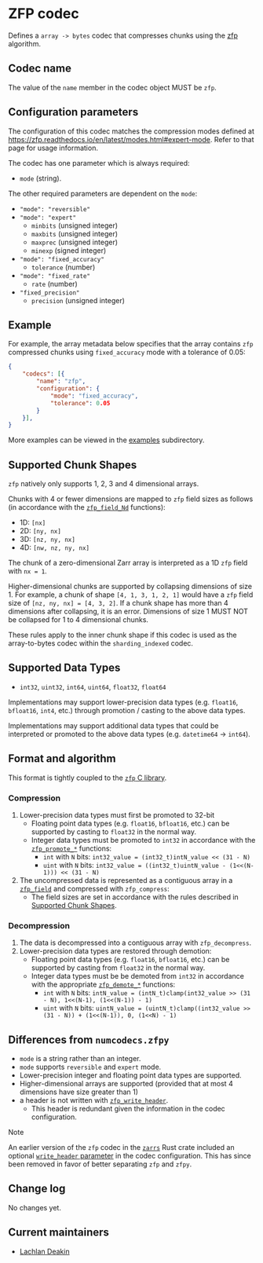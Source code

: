 # ZFP codec

Defines a `array -> bytes` codec that compresses chunks using the [zfp](https://github.com/LLNL/zfp) algorithm.

## Codec name

The value of the `name` member in the codec object MUST be `zfp`.

## Configuration parameters

The configuration of this codec matches the compression modes defined at <https://zfp.readthedocs.io/en/latest/modes.html#expert-mode>.
Refer to that page for usage information.

The codec has one parameter which is always required:
- `mode` (string).

The other required parameters are dependent on the `mode`:
- `"mode": "reversible"`
- `"mode": "expert"`
    - `minbits` (unsigned integer)
    - `maxbits` (unsigned integer)
    - `maxprec` (unsigned integer)
    - `minexp` (signed integer)
- `"mode": "fixed_accuracy"`
    - `tolerance` (number)
- `"mode": "fixed_rate"`
    - `rate` (number)
- `"fixed_precision"`
    - `precision` (unsigned integer)

## Example

For example, the array metadata below specifies that the array contains `zfp` compressed chunks using `fixed_accuracy` mode with a tolerance of 0.05:

```json
{
    "codecs": [{
        "name": "zfp",
        "configuration": {
            "mode": "fixed_accuracy",
            "tolerance": 0.05
        }
    }],
}
```

More examples can be viewed in the [examples](./examples/) subdirectory.

## Supported Chunk Shapes

`zfp` natively only supports 1, 2, 3 and 4 dimensional arrays.

Chunks with 4 or fewer dimensions are mapped to `zfp` field sizes as follows (in accordance with the [`zfp_field_Nd`](https://zfp.readthedocs.io/en/release0.5.5/high-level-api.html#array-metadata) functions):
 - 1D: `[nx]`
 - 2D: `[ny, nx]`
 - 3D: `[nz, ny, nx]`
 - 4D: `[nw, nz, ny, nx]`

The chunk of a zero-dimensional Zarr array is interpreted as a 1D `zfp` field with `nx = 1`.

Higher-dimensional chunks are supported by collapsing dimensions of size 1.
For example, a chunk of shape `[4, 1, 3, 1, 2, 1]` would have a `zfp` field size of `[nz, ny, nx] = [4, 3, 2]`.
If a chunk shape has more than 4 dimensions after collapsing, it is an error.
Dimensions of size 1 MUST NOT be collapsed for 1 to 4 dimensional chunks.

These rules apply to the inner chunk shape if this codec is used as the array-to-bytes codec within the `sharding_indexed` codec.

## Supported Data Types

- `int32`, `uint32`, `int64`, `uint64`, `float32`, `float64`

Implementations may support lower-precision data types (e.g. `float16`, `bfloat16`, `int4`, etc.) through promotion / casting to the above data types.

Implementations may support additional data types that could be interpreted or promoted to the above data types (e.g. `datetime64` -> `int64`).

## Format and algorithm

This format is tightly coupled to the [`zfp` C library](https://zfp.readthedocs.io/en/latest/).

### Compression

1. Lower-precision data types must first be promoted to 32-bit
   - Floating point data types (e.g. `float16`, `bfloat16`, etc.) can be supported by casting to `float32` in the normal way.
   - Integer data types must be promoted to `int32` in accordance with the [`zfp_promote_*`](https://zfp.readthedocs.io/en/release0.5.5/low-level-api.html#utility-functions) functions:
     - `int` with `N` bits: `int32_value = (int32_t)intN_value << (31 - N)`
     - `uint` with `N` bits: `int32_value = ((int32_t)uintN_value - (1<<(N-1))) << (31 - N)`
2. The uncompressed data is represented as a contiguous array in a [`zfp_field`](https://zfp.readthedocs.io/en/release0.5.5/high-level-api.html#c.zfp_field) and compressed with `zfp_compress`:
   - The field sizes are set in accordance with the rules described in [Supported Chunk Shapes](#supported-chunk-shapes).

### Decompression

1. The data is decompressed into a contiguous array with `zfp_decompress`.
2. Lower-precision data types are restored through demotion:
   - Floating point data types (e.g. `float16`, `bfloat16`, etc.) can be supported by casting from `float32` in the normal way.
   - Integer data types must be be demoted from `int32` in accordance with the appropriate [`zfp_demote_*`](https://zfp.readthedocs.io/en/release0.5.5/low-level-api.html#utility-functions) functions:
     - `int` with `N` bits: `intN_value = (intN_t)clamp(int32_value >> (31 - N), 1<<(N-1), (1<<(N-1)) - 1)`
     - `uint` with `N` bits: `uintN_value = (uintN_t)clamp((int32_value >> (31 - N)) + (1<<(N-1)), 0, (1<<N) - 1)`

## Differences from `numcodecs.zfpy`

- `mode` is a string rather than an integer.
- `mode` supports `reversible` and `expert` mode.
- Lower-precision integer and floating point data types are supported.
- Higher-dimensional arrays are supported (provided that at most 4 dimensions have size greater than 1)
- a header is not written with [`zfp_write_header`](https://zfp.readthedocs.io/en/release0.5.5/high-level-api.html#c.zfp_write_header).
  - This header is redundant given the information in the codec configuration.

> [!NOTE]
> An earlier version of the `zfp` codec in the [`zarrs`](https://github.com/LDeakin/zarrs) Rust crate included an optional [`write_header` parameter](https://docs.rs/zarrs_metadata/0.3.7/zarrs_metadata/v3/array/codec/zfp/struct.ZfpCodecConfigurationV1.html) in the codec configuration.
> This has since been removed in favor of better separating `zfp` and `zfpy`.

## Change log

No changes yet.

## Current maintainers

* [Lachlan Deakin](https://github.com/LDeakin)
